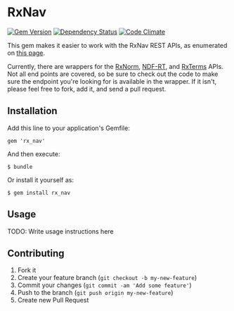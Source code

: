 # RxNav

[![Gem Version](https://badge.fury.io/rb/rx_nav.png)](http://badge.fury.io/rb/rx_nav) [![Dependency Status](https://gemnasium.com/jbender/rx_nav_ruby.svg)](https://gemnasium.com/jbender/rx_nav_ruby)
 [![Code Climate](https://codeclimate.com/github/jbender/rx_nav_ruby.png)](https://codeclimate.com/github/jbender/rx_nav_ruby) 

This gem makes it easier to work with the RxNav REST APIs, as enumerated on [this page](http://rxnav.nlm.nih.gov/APIsOverview.html).

Currently, there are wrappers for the [RxNorm](http://rxnav.nlm.nih.gov/RxNormAPIREST.html), [NDF-RT](http://rxnav.nlm.nih.gov/NdfrtAPIREST.html), and [RxTerms](http://rxnav.nlm.nih.gov/RxTermsAPIREST.html) APIs. Not all end points are covered, so be sure to check out the code to make sure the endpoint you're looking for is available in the wrapper. If it isn't, please feel free to fork, add it, and send a pull request.

## Installation

Add this line to your application's Gemfile:

    gem 'rx_nav'

And then execute:

    $ bundle

Or install it yourself as:

    $ gem install rx_nav

## Usage

TODO: Write usage instructions here

## Contributing

1. Fork it
2. Create your feature branch (`git checkout -b my-new-feature`)
3. Commit your changes (`git commit -am 'Add some feature'`)
4. Push to the branch (`git push origin my-new-feature`)
5. Create new Pull Request
